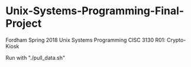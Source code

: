 # Unix-Systems-Programming-Final-Project
Fordham Spring 2018 Unix Systems Programming CISC 3130 R01: Crypto-Kiosk

Run with "./pull_data.sh"
